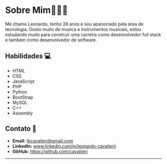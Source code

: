 # Sobre Mim🙋🏽‍♂️

Me chamo Leonardo, tenho 26 anos e sou apaixonado pela área de tecnologia. Gosto muito de musica e instrumentos musicais, estou estudando muito para construir uma carreira como desenvolvedor full stack e também como desenvolvedor de software.

## Habilidades 💻 
- HTML 
- CSS 
- JavaScript 
- PHP 
- Python
- BootStrap 
- MySQL
- C++
- Assembly

## Contato 📩
- **Email:** lbcavalieri@gmail.com
- **LinkedIn:** www.linkedin.com/in/leonardo-cavalierii
- **GitHub:** https://github.com/cavaliieri

---
